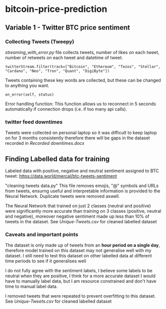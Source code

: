 # bitcoin-price-prediction


## Variable 1 - Twitter BTC price sentiment 

### Collecting Tweets (Tweepy)

*streaming_with_error.py* file collects tweets, number of likes on each tweet, number of retweets on each tweet and datetime of tweet.  

    twitterStream.filter(track=["Bitcoin", "Ethereum", "Tezos", "Stellar", "Cardano", "Neo", "Tron", "Quant", "DigiByte"])
Tweets containing these key words are collected, but these can be changed to anything you want.
      
    on_error(self, status)
 Error handling function: This function allows us to reconnect in 5 seconds automatically if connection drops (i.e. if  too many api calls).

### twitter feed downtimes 

Tweets were collected on personal laptop so it was difficult to keep laptop on for 3 months consistently therefore there will be gaps in the dataset recorded in *Recorded downtimes.docx* 

## Finding Labelled data for training
Labeled data with positive, negative and neutral sentiment assigned to BTC tweet: https://data.world/mercal/btc-tweets-sentiment

"cleaning tweets data.py" This file removes emojis, "@" symbols and URLs from tweets, ensurng useful and interpretable information is provided to the Neural Network. Duplicate tweets were removed aswell. 

The Neural Network that trained on just 2 classes (neutral and positive) were significantly more accurate than training on 3 classes (positive, neutral and negative), moreover negative sentiment made up less than 10% of tweets in the dataset. See *Unique-Tweets.csv* for cleaned labelled dataset

### Caveats and important points
The dataset is only made up of tweets from an **hour period on a single day**, therefore model trained on this dataset may not generalise well with my dataset. I still need to test this dataset on other labelled data at different time periods to see if it generalises well

I do not fully agree with the sentiment labels, I believe some labels to be neutral when they are positive, I think for a more accurate dataset I would have to manually label data, but I am resource constrained and don't have time to manual label data. 

I removed tweets that were repeated to prevent overfitting to this dataset. See *Unique-Tweets.csv* for cleaned labelled dataset




